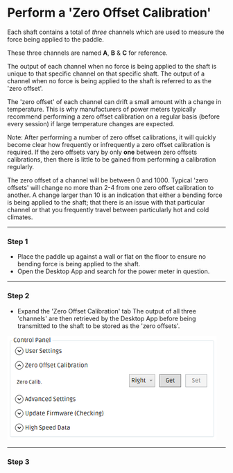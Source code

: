 # Perform a 'Zero Offset Calibration'

Each shaft contains a total of _three_ channels which are used to measure the force being applied to the paddle.

These three channels are named **A**, **B** & **C** for reference.

The output of each channel when no force is being applied to the shaft is unique to that specific channel on that specific shaft. The output of a channel when no force is being applied to the shaft is referred to as the 'zero offset'.

The 'zero offset' of each channel can drift a small amount with a change in temperature. This is why manufacturers of power meters typically recommend performing a zero offset calibration on a regular basis (before every session) if large temperature changes are expected.

Note: After performing a number of zero offset calibrations, it will quickly become clear how frequently or infrequently a zero offset calibration is required. If the zero offsets vary by only **one** between zero offsets calibrations, then there is little to be gained from performing a calibration regularly. 

The zero offset of a channel will be between 0 and 1000. Typical 'zero offsets' will change no more than 2-4 from one zero offset calibration to another. A change larger than 10 is an indication that either a bending force is being applied to the shaft; that there is an issue with that particular channel or that you frequently travel between particularly hot and cold climates.

---
   
### Step 1

* Place the paddle up against a wall or flat on the floor to ensure no bending force is being applied to the shaft.
* Open the Desktop App and search for the power meter in question.

---


### Step 2

* Expand the 'Zero Offset Calibration' tab
The output of all three 'channels' are then retrieved by the Desktop App before being transmitted to the shaft to be stored as the 'zero offsets'.

![](/assets/zero-offset-right-before.png)

---


### Step 3